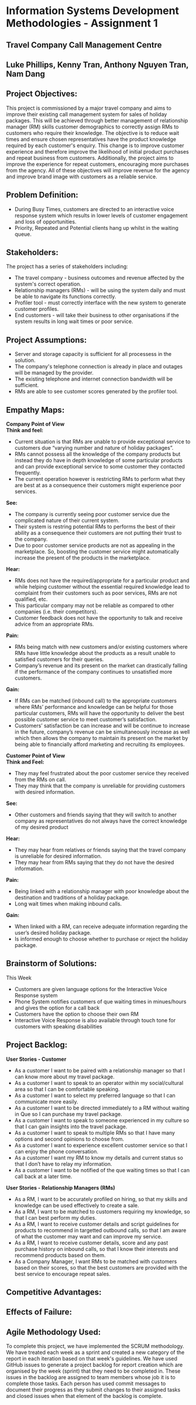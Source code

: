 
# Information Systems Development Methodologies - Assignment 1
## Travel Company Call Management Centre
## Luke Phillips, Kenny Tran, Anthony Nguyen Tran, Nam Dang

## Project Objectives:
This project is commissioned by a major travel company and aims to improve their existing call management system for sales of holiday packages. This will be achieved through better management of relationship manager (RM) skills customer demographics to correctly assign RMs to customers who require their knowledge. The objective is to reduce wait times and ensure chosen representatives have the product knowledge required by each customer's enquiry. This change is to improve customer experience and therefore improve the likelihood of initial product purchases and repeat business from customers. Additionally, the project aims to improve the experience for repeat customers, encouraging more purchases from the agency. All of these objectives will improve revenue for the agency and improve brand image with customers as a reliable service.

## Problem Definition:
* During Busy Times, customers are directed to an interactive voice response system which results in lower levels of customer engagement and loss of opportunities.
* Priority, Repeated and Potential clients hang up whilst in the waiting queue.

## Stakeholders:
The project has a series of stakeholders including:
* The travel company - business outcomes and revenue affected by the system's correct operation.
* Relationship managers (RMs) - will be using the system daily and must be able to navigate its functions correctly.
* Profiler tool - must correctly interface with the new system to generate customer profiles.
* End customers - will take their business to other organisations if the system results in long wait times or poor service.

## Project Assumptions:
* Server and storage capacity is sufficient for all processess in the solution.
* The company's telephone connection is already in place and outages will be managed by the provider.
* The existing telephone and internet connection bandwidth will be sufficient.
* RMs are able to see customer scores generated by the profiler tool.

## Empathy Maps:
**Company Point of View** <br/>
**Think and feel:**
* Current situation is that RMs are unable to provide exceptional service to customers due “varying number and nature of holiday packages”.
* RMs cannot possess all the knowledge of the company products but instead they do have in depth knowledge of some particular products and can provide exceptional service to some customer they contacted frequently.
* The current operation however is restricting RMs to perform what they are best at as a consequence their customers might experience poor services.

**See:**
* The company is currently seeing poor customer service due the complicated nature of their current system.
* Their system is restring potential RMs to performs the best of their ability as a consequence their customers are not putting their trust to the company.
* Due to poor customer service products are not as appealing in the marketplace. So, boosting the customer service might automatically increase the present of the products in the marketplace.

**Hear:**
* RMs does not have the required/appropriate for a particular product and while helping customer without the essential required knowledge lead to complaint from their customers such as poor services, RMs are not qualified, etc.
* This particular company may not be reliable as compared to other companies (i.e. their competitors).
* Customer feedback does not have the opportunity to talk and receive advice from an appropriate RMs.

**Pain:**
* RMs being match with new customers and/or existing customers where RMs have little knowledge about the products as a result unable to satisfied customers for their queries.
* Company’s revenue and its present on the market can drastically falling if the performance of the company continues to unsatisfied more customers.

**Gain:**
* If RMs can be matched (inbound call) to the appropriate customers where RMs’ performance and knowledge can be helpful for those particular customers, RMs will have the opportunity to deliver the best possible customer service to meet customer’s satisfaction.
* Customers’ satisfaction be can increase and will be continue to increase in the future, company’s revenue can be simultaneously increase as well which then allows the company to maintain its present on the market by being able to financially afford marketing and recruiting its employees.

**Customer Point of View** <br/>
**Think and Feel:**
* They may feel frustrated about the poor customer service they received from the RMs on call. 
* They may think that the company is unreliable for providing customers with desired information. 

**See:**
* Other customers and friends saying that they will switch to another company as representatives do not always have the correct knowledge of my desired product

**Hear:**
* They may hear from relatives or friends saying that the travel company is unreliable for desired information. 
* They may hear from RMs saying that they do not have the desired information. 

**Pain:**
* Being linked with a relationship manager with poor knowledge about the destination and traditions of a holiday package. 
* Long wait times when making inbound calls. 

**Gain:**
* When linked with a RM, can receive adequate information regarding the user’s desired holiday package. 
* Is informed enough to choose whether to purchase or reject the holiday package. 

## Brainstorm of Solutions:
This Week
* Customers are given language options for the Interactive Voice Response system
* Phone System notifies customers of que waiting times in minues/hours and gives the option for a call back
* Customers have the option to choose their own RM 
* Interactive Voice Response is also available through touch tone for customers with speaking disabilities 

## Project Backlog:
**User Stories - Customer**
* As a customer I want to be paired with a relationship manager so that I can know more about my travel package. 
* As a customer I want to speak to an operator within my social/cultural area so that I can be comfortable speaking.  
* As a customer I want to select my preferred language so that I can communicate more easily. 
* As a customer I want to be directed immediately to a RM without waiting in Que so I can purchase my travel package. 
* As a customer I want to speak to someone experienced in my culture so that I can gain insights into the travel package. 
* As a customer I want to speak to multiple RMs so that I have many options and second opinions to choose from. 
* As a customer I want to experience excellent customer service so that I can enjoy the phone conversation. 
* As a customer I want my RM to know my details and current status so that I don’t have to relay my information. 
* As a customer I want to be notified of the que waiting times so that I can call back at a later time.  

**User Stories - Relationship Managers (RMs)**
* As a RM, I want to be accurately profiled on hiring, so that my skills and knowledge can be used effectively to create a sale.
* As a RM, I want to be matched to customers requiring my knowledge, so that I can best perform my duties.
* As a RM, I want to receive customer details and script guidelines for products to recommend in targetted outbound calls, so that I am aware of what the customer may want and can improve my service.
* As a RM, I want to receive customer details, score and any past purchase history on inbound calls, so that I know their interests and recommend products based on them.
* As a Company Manager, I want RMs to be matched with customers based on their scores, so that the best customers are provided with the best service to encourage repeat sales.

## Competitive Advantages:


## Effects of Failure:


## Agile Methodology Used:
To complete this project, we have implemented the SCRUM methodology. We have treated each week as a sprint and created a new category of the report in each iteration based on that week's guidelines.
We have used GitHub issues to generate a project backlog for report creation which are organised by the week (sprint) that they need to be completed in. These issues in the backlog are assigned to team members whose job it is to complete those tasks. Each person has used commit messages to document their progress as they submit changes to their assigned tasks and closed issues when that element of the backlog is complete.
